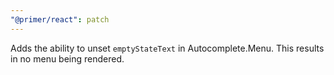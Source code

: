 ```yaml
---
"@primer/react": patch
---
```


Adds the ability to unset `emptyStateText` in Autocomplete.Menu. This results in no menu being rendered.

<!-- Changed components: Autocomplete -->
